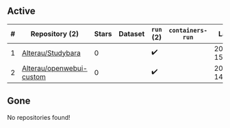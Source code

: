 ## Active
| # | Repository (2) | Stars | Dataset | `run` (2) | `containers-run` | Last Modified |
| --- | --- | --- | --- | --- | --- | --- |
| 1 | [Alterau/Studybara](https://github.com/Alterau/Studybara) | 0 |  | :heavy_check_mark: |  | 2025-05-04 15:12:10+00:00 |
| 2 | [Alterau/openwebui-custom](https://github.com/Alterau/openwebui-custom) | 0 |  | :heavy_check_mark: |  | 2025-05-04 14:50:53+00:00 |

## Gone
No repositories found!
